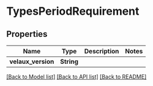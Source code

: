 # TypesPeriodRequirement

## Properties

Name | Type | Description | Notes
------------ | ------------- | ------------- | -------------
**velaux_version** | **String** |  | 

[[Back to Model list]](../README.md#documentation-for-models) [[Back to API list]](../README.md#documentation-for-api-endpoints) [[Back to README]](../README.md)


